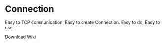 # Connection
Easy to TCP communication, Easy to create Connection. Easy to do, Easy to use.

[Download](../../releases)
[Wiki](/wiki.md)
